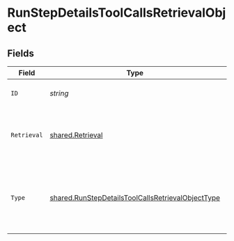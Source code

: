 # RunStepDetailsToolCallsRetrievalObject


## Fields

| Field                                                                                                                         | Type                                                                                                                          | Required                                                                                                                      | Description                                                                                                                   |
| ----------------------------------------------------------------------------------------------------------------------------- | ----------------------------------------------------------------------------------------------------------------------------- | ----------------------------------------------------------------------------------------------------------------------------- | ----------------------------------------------------------------------------------------------------------------------------- |
| `ID`                                                                                                                          | *string*                                                                                                                      | :heavy_check_mark:                                                                                                            | The ID of the tool call object.                                                                                               |
| `Retrieval`                                                                                                                   | [shared.Retrieval](../../../pkg/models/shared/retrieval.md)                                                                   | :heavy_check_mark:                                                                                                            | For now, this is always going to be an empty object.                                                                          |
| `Type`                                                                                                                        | [shared.RunStepDetailsToolCallsRetrievalObjectType](../../../pkg/models/shared/runstepdetailstoolcallsretrievalobjecttype.md) | :heavy_check_mark:                                                                                                            | The type of tool call. This is always going to be `retrieval` for this type of tool call.                                     |